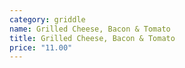 ```yaml
---
category: griddle
name: Grilled Cheese, Bacon & Tomato
title: Grilled Cheese, Bacon & Tomato
price: "11.00"
---
```

